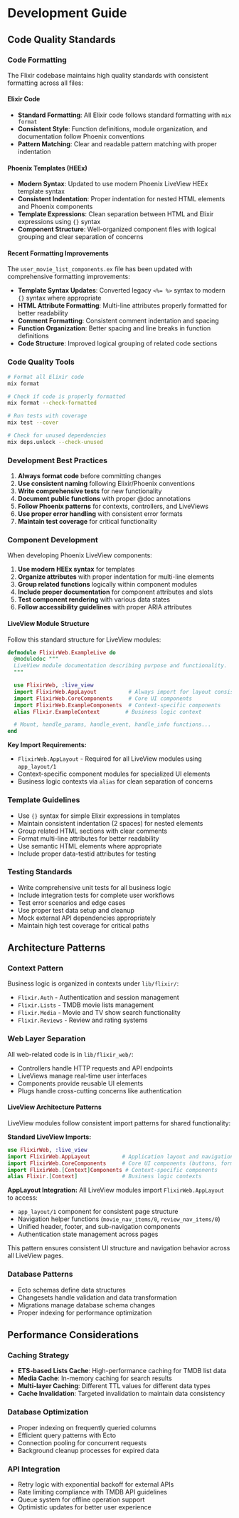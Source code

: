 # Development Guide

## Code Quality Standards

### Code Formatting

The Flixir codebase maintains high quality standards with consistent formatting across all files:

#### Elixir Code
- **Standard Formatting**: All Elixir code follows standard formatting with `mix format`
- **Consistent Style**: Function definitions, module organization, and documentation follow Phoenix conventions
- **Pattern Matching**: Clear and readable pattern matching with proper indentation

#### Phoenix Templates (HEEx)
- **Modern Syntax**: Updated to use modern Phoenix LiveView HEEx template syntax
- **Consistent Indentation**: Proper indentation for nested HTML elements and Phoenix components
- **Template Expressions**: Clean separation between HTML and Elixir expressions using `{}` syntax
- **Component Structure**: Well-organized component files with logical grouping and clear separation of concerns

#### Recent Formatting Improvements

The `user_movie_list_components.ex` file has been updated with comprehensive formatting improvements:

- **Template Syntax Updates**: Converted legacy `<%= %>` syntax to modern `{}` syntax where appropriate
- **HTML Attribute Formatting**: Multi-line attributes properly formatted for better readability
- **Comment Formatting**: Consistent comment indentation and spacing
- **Function Organization**: Better spacing and line breaks in function definitions
- **Code Structure**: Improved logical grouping of related code sections

### Code Quality Tools

```bash
# Format all Elixir code
mix format

# Check if code is properly formatted
mix format --check-formatted

# Run tests with coverage
mix test --cover

# Check for unused dependencies
mix deps.unlock --check-unused
```

### Development Best Practices

1. **Always format code** before committing changes
2. **Use consistent naming** following Elixir/Phoenix conventions
3. **Write comprehensive tests** for new functionality
4. **Document public functions** with proper @doc annotations
5. **Follow Phoenix patterns** for contexts, controllers, and LiveViews
6. **Use proper error handling** with consistent error formats
7. **Maintain test coverage** for critical functionality

### Component Development

When developing Phoenix LiveView components:

1. **Use modern HEEx syntax** for templates
2. **Organize attributes** with proper indentation for multi-line elements
3. **Group related functions** logically within component modules
4. **Include proper documentation** for component attributes and slots
5. **Test component rendering** with various data states
6. **Follow accessibility guidelines** with proper ARIA attributes

#### LiveView Module Structure

Follow this standard structure for LiveView modules:

```elixir
defmodule FlixirWeb.ExampleLive do
  @moduledoc """
  LiveView module documentation describing purpose and functionality.
  """

  use FlixirWeb, :live_view
  import FlixirWeb.AppLayout          # Always import for layout consistency
  import FlixirWeb.CoreComponents     # Core UI components
  import FlixirWeb.ExampleComponents  # Context-specific components
  alias Flixir.ExampleContext        # Business logic context

  # Mount, handle_params, handle_event, handle_info functions...
end
```

**Key Import Requirements:**
- `FlixirWeb.AppLayout` - Required for all LiveView modules using `app_layout/1`
- Context-specific component modules for specialized UI elements
- Business logic contexts via `alias` for clean separation of concerns

### Template Guidelines

- Use `{}` syntax for simple Elixir expressions in templates
- Maintain consistent indentation (2 spaces) for nested elements
- Group related HTML sections with clear comments
- Format multi-line attributes for better readability
- Use semantic HTML elements where appropriate
- Include proper data-testid attributes for testing

### Testing Standards

- Write comprehensive unit tests for all business logic
- Include integration tests for complete user workflows
- Test error scenarios and edge cases
- Use proper test data setup and cleanup
- Mock external API dependencies appropriately
- Maintain high test coverage for critical paths

## Architecture Patterns

### Context Pattern
Business logic is organized in contexts under `lib/flixir/`:
- `Flixir.Auth` - Authentication and session management
- `Flixir.Lists` - TMDB movie lists management
- `Flixir.Media` - Movie and TV show search functionality
- `Flixir.Reviews` - Review and rating systems

### Web Layer Separation
All web-related code is in `lib/flixir_web/`:
- Controllers handle HTTP requests and API endpoints
- LiveViews manage real-time user interfaces
- Components provide reusable UI elements
- Plugs handle cross-cutting concerns like authentication

#### LiveView Architecture Patterns
LiveView modules follow consistent import patterns for shared functionality:

**Standard LiveView Imports:**
```elixir
use FlixirWeb, :live_view
import FlixirWeb.AppLayout          # Application layout and navigation components
import FlixirWeb.CoreComponents     # Core UI components (buttons, forms, etc.)
import FlixirWeb.[Context]Components # Context-specific components
alias Flixir.[Context]              # Business logic contexts
```

**AppLayout Integration:**
All LiveView modules import `FlixirWeb.AppLayout` to access:
- `app_layout/1` component for consistent page structure
- Navigation helper functions (`movie_nav_items/0`, `review_nav_items/0`)
- Unified header, footer, and sub-navigation components
- Authentication state management across pages

This pattern ensures consistent UI structure and navigation behavior across all LiveView pages.

### Database Patterns
- Ecto schemas define data structures
- Changesets handle validation and data transformation
- Migrations manage database schema changes
- Proper indexing for performance optimization

## Performance Considerations

### Caching Strategy
- **ETS-based Lists Cache**: High-performance caching for TMDB list data
- **Media Cache**: In-memory caching for search results
- **Multi-layer Caching**: Different TTL values for different data types
- **Cache Invalidation**: Targeted invalidation to maintain data consistency

### Database Optimization
- Proper indexing on frequently queried columns
- Efficient query patterns with Ecto
- Connection pooling for concurrent requests
- Background cleanup processes for expired data

### API Integration
- Retry logic with exponential backoff for external APIs
- Rate limiting compliance with TMDB API guidelines
- Queue system for offline operation support
- Optimistic updates for better user experience